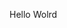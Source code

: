 Hello Wolrd






































































































































































































































































































































































































































































































































































































































































































































































